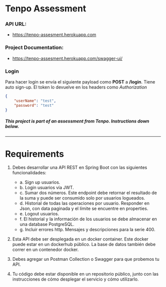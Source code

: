 # Tenpo Assessment
### API URL:
- https://tenpo-assesment.herokuapp.com
### Project Documentation: 
- https://tenpo-assesment.herokuapp.com/swagger-ui/

### Login
Para hacer login se envía el siguiente payload como **POST** a **/login**. Tiene auto  sign-up. El token lo devuelve en los headers como *Authorization*

```json
{
    "userName": "test",
    "password": "test"
}
```

##### This project is part of an assessment from Tenpo. Instructions down below.
***
# Requirements

1. Debes desarrollar una API REST en Spring Boot con las siguientes funcionalidades:
    * a. Sign up usuarios.
    * b. Login usuarios vía JWT.
    * c. Sumar dos números. Este endpoint debe retornar el resultado de la suma y puede ser consumido solo por usuarios logueados.
    * d. Historial de todas las operaciones por usuario. Responder en Json, con data paginada y el límite se encuentre en properties.
    * e. Logout usuarios.
    * f. El historial y la información de los usuarios se debe almacenar en una database PostgreSQL.  
    * g. Incluir errores http. Mensajes y descripciones para la serie 400.

2. Esta API debe ser desplegada en un docker container. Este docker puede estar en un dockerhub público. La base de datos también debe correr en un contenedor docker.

3. Debes agregar un Postman Collection o Swagger para que probemos tu API. 

4. Tu código debe estar disponible en un repositorio público, junto con las instrucciones de cómo desplegar el servicio y cómo utilizarlo.
